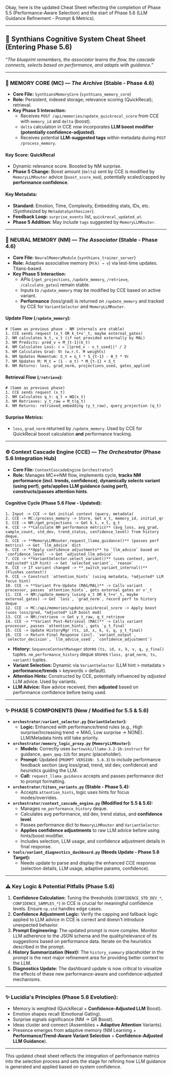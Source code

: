 Okay, here is the updated Cheat Sheet reflecting the completion of Phase 5.5 (Performance-Aware Selection) and the start of Phase 5.6 (LLM Guidance Refinement - Prompt & Metrics).

---

## 📄 **Synthians Cognitive System Cheat Sheet (Entering Phase 5.6)**

*“The blueprint remembers, the associator learns the flow, the cascade connects, selects based on performance, and adapts with guidance.”*

---

### 🔸 **MEMORY CORE (MC) — *The Archive* (Stable - Phase 4.6)**

*   **Core File:** `SynthiansMemoryCore` (`synthians_memory_core`)
*   **Role:** Persistent, indexed storage; relevance scoring (QuickRecal); retrieval.
*   **Key Phase 5 Interaction:**
    *   Receives `POST /api/memories/update_quickrecal_score` from CCE with `memory_id` and `delta` (boost).
    *   `delta` calculation in CCE now incorporates **LLM boost modifier (potentially confidence-adjusted)**.
    *   Receives potential **LLM-suggested tags** within metadata during `POST /process_memory`.

#### Key Score: QuickRecal

*   Dynamic relevance score. Boosted by NM surprise.
*   **Phase 5 Change:** Boost amount (`delta`) sent by CCE is modified by `MemoryLLMRouter` advice (`boost_score_mod`), potentially scaled/capped by **performance confidence**.

#### Key Metadata:

*   **Standard:** Emotion, Time, Complexity, Embedding stats, IDs, etc. (Synthesized by `MetadataSynthesizer`).
*   **Feedback Loop:** `surprise_events` list, `quickrecal_updated_at`.
*   **Phase 5 Addition:** May include `tags` suggested by `MemoryLLMRouter`.

---

### 🧠 **NEURAL MEMORY (NM) — *The Associator* (Stable - Phase 4.6)**

*   **Core File:** `NeuralMemoryModule` (`synthians_trainer_server`)
*   **Role:** Adaptive associative memory (`M(k) → v`) via test-time updates. Titans-based.
*   **Key Phase 5 Interaction:**
    *   APIs (`/get_projections`, `/update_memory`, `/retrieve`, `/calculate_gates`) remain stable.
    *   Inputs to `/update_memory` may be modified by CCE based on active variant.
    *   **Performance** (loss/grad) is returned on `/update_memory` and tracked by CCE for `VariantSelector` and `MemoryLLMRouter`.

#### Update Flow (`/update_memory`):

```text
# (Same as previous phase - NM internals are stable)
1. CCE sends request (x_t OR k_t+v'_t, maybe external_gates)
2. NM calculates k_t, v_t (if not provided externally by MAL)
3. NM Predicts: pred_v = M_{t-1}(k_t)
4. NM Calculates Loss: ℓ = ||pred_v - v_t_used||² / 2
5. NM Calculates Grad: ∇ℓ (w.r.t. M weights)
6. NM Updates Momentum: S_t = η_t * S_{t-1} - θ_t * ∇ℓ
7. NM Updates M: M_t = (1 - α_t) * M_{t-1} + S_t
8. NM Returns: loss, grad_norm, projections_used, gates_applied
```

#### Retrieval Flow (`/retrieve`):

```text
# (Same as previous phase)
1. CCE sends request (x_t)
2. NM Calculates q_t: q_t = WQ(x_t)
3. NM Retrieves: y_t_raw = M_t(q_t)
4. NM Returns: retrieved_embedding (y_t_raw), query_projection (q_t)
```

#### Surprise Metrics:

*   `loss`, `grad_norm` returned by `/update_memory`. Used by CCE for QuickRecal boost calculation **and** performance tracking.

---

### ⚙️ **Context Cascade Engine (CCE) — *The Orchestrator* (Phase 5.6 Integration Hub)**

*   **Core File:** `ContextCascadeEngine` (`orchestrator`)
*   **Role:** Manages MC↔NM flow, implements cycle, **tracks NM performance (incl. trends, confidence)**, **dynamically selects variant (using perf)**, **gets/applies LLM guidance (using perf)**, **constructs/passes attention hints**.

#### Cognitive Cycle (Phase 5.6 Flow - Updated):

```text
1. Input -> CCE -> Get initial context (query, metadata)
2. CCE -> MC:/process_memory -> Store, Get x_t, memory_id, initial_qr
3. CCE -> NM:/get_projections -> Get k_t, v_t, q_t
4. CCE -> **Calculate NM performance metrics** (avg_loss, avg_grad, sample_count, std_dev, trend_status, confidence_level) from history deque.
5. CCE -> **MemoryLLMRouter.request_llama_guidance()** (passes perf metrics) -> Get `llm_advice` dict
6. CCE -> **Apply confidence adjustments** to `llm_advice` based on `confidence_level` -> Get `adjusted_llm_advice`
7. CCE -> **VariantSelector.select_variant()** (uses context, perf, *adjusted* LLM hint) -> Get `selected_variant`, `reason`
8. CCE -> If variant changed -> **_switch_variant_internal()** (Flushes context!)
9. CCE -> Construct `attention_hints` (using metadata, *adjusted* LLM focus hint)
10. CCE -> **Variant Pre-Update (MAG/MAL)** -> Calls variant processor, passes `attention_hints`, gets external gates or v'_t
11. CCE -> NM:/update_memory (using x_t OR k_t+v'_t, maybe external_gates) -> Get `loss`, `grad_norm`, record perf to history deque
12. CCE -> MC:/api/memories/update_quickrecal_score -> Apply boost (uses loss/grad, *adjusted* LLM boost mod)
13. CCE -> NM:/retrieve -> Get y_t_raw, q_t_retrieve
14. CCE -> **Variant Post-Retrieval (MAC)** -> Calls variant processor, passes `attention_hints`, gets `y_t_final`
15. CCE -> Update HistoryMgr (ts, id, x, k, v, q, y_t_final)
16. CCE -> Return Final Response (incl. `variant_output`, `selector_decision`, `llm_advice_used`, `confidence_adjustment`)
```

*   **History:** `SequenceContextManager` stores `(ts, id, x, k, v, q, y_final)` tuples. `nm_performance_history` deque stores `(loss, grad_norm, ts, variant)` tuples.
*   **Variant Selection:** Dynamic via `VariantSelector` (LLM hint > metadata > **performance/trends** > keywords > default).
*   **Attention Hints:** Constructed by CCE, potentially influenced by *adjusted* LLM advice. Used by variants.
*   **LLM Advice:** Raw advice received, then **adjusted** based on performance confidence before being used.

---

### ✨ **PHASE 5 COMPONENTS (New / Modified for 5.5 & 5.6)**

*   **`orchestrator/variant_selector.py` (`VariantSelector`):**
    *   **Logic:** Enhanced with performance/trend rules (e.g., High surprise/Increasing trend -> MAG, Low surprise -> NONE). LLM/Metadata hints still take priority.
*   **`orchestrator/memory_logic_proxy.py` (`MemoryLLMRouter`):**
    *   **Models:** Correctly uses `bartowski/llama-3.2-1b-instruct` for guidance, `qwen_qwq-32b` for async (placeholder).
    *   **Prompt:** Updated (`PROMPT VERSION: 5.6.3`) to include performance feedback section (avg loss/grad, trend, std dev, confidence) and heuristics guiding the LLM.
    *   **Call:** `request_llama_guidance` accepts and passes performance dict to prompt formatting.
*   **`orchestrator/titans_variants.py` (Stable - Phase 5.4):**
    *   Accepts `attention_hints`, logic uses hints for focus modes/overrides.
*   **`orchestrator/context_cascade_engine.py` (Modified for 5.5 & 5.6):**
    *   Manages `nm_performance_history` deque.
    *   Calculates avg performance, std dev, trend status, and **confidence level**.
    *   Passes performance dict to `MemoryLLMRouter` and `VariantSelector`.
    *   **Applies confidence adjustments** to raw LLM advice before using hints/boost modifier.
    *   Includes selection, LLM usage, and confidence adjustment details in final response.
*   **`tools/variant_diagnostics_dashboard.py` (Needs Update - Phase 5.6 Target):**
    *   Needs update to parse and display the enhanced CCE response (selection details, LLM usage, adaptive params, confidence).

---

### ⚠️ **Key Logic & Potential Pitfalls (Phase 5.6)**

1.  **Confidence Calculation:** Tuning the thresholds (`CONFIDENCE_STD_DEV_*`, `CONFIDENCE_SAMPLES_*`) in CCE is crucial for meaningful confidence levels. Ensure `np.std` handles edge cases.
2.  **Confidence Adjustment Logic:** Verify the capping and fallback logic applied to LLM advice in CCE is correct and doesn't introduce unexpected behavior.
3.  **Prompt Engineering:** The updated prompt is more complex. Monitor LLM adherence to the JSON schema and the quality/relevance of its suggestions based on performance data. Iterate on the heuristics described in the prompt.
4.  **History Summarization (Next):** The `history_summary` placeholder in the prompt is the next major refinement area for providing better context to the LLM.
5.  **Diagnostics Update:** The dashboard update is now critical to visualize the effects of these new performance-aware and confidence-adjusted mechanisms.

---

### ✨ **Lucidia's Principles (Phase 5.6 Evolution):**

*   Memory is weighted (QuickRecal + **Confidence-Adjusted LLM** Boost).
*   Emotion shapes recall (Emotional Gating).
*   Surprise signals significance (NM → QR Boost).
*   Ideas cluster and connect (Assemblies + **Adaptive Attention** Variants).
*   Presence emerges from adaptive memory (NM Learning + **Performance/Trend-Aware Variant Selection** + **Confidence-Adjusted LLM Guidance**).

---

This updated cheat sheet reflects the integration of performance metrics into the selection process and sets the stage for refining how LLM guidance is generated and applied based on system confidence.
